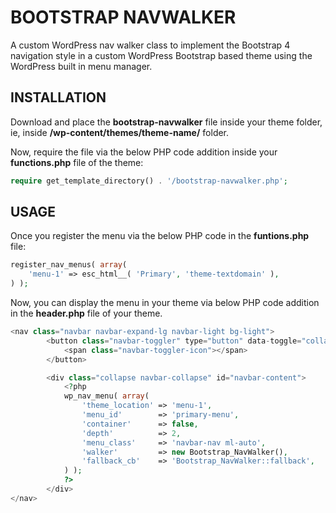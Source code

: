 # BOOTSTRAP NAVWALKER
A custom WordPress nav walker class to implement the Bootstrap 4 navigation style in a custom WordPress Bootstrap based theme using the WordPress built in menu manager.

## INSTALLATION
Download and place the **bootstrap-navwalker** file inside your theme folder, ie, inside **/wp-content/themes/theme-name/** folder.

Now, require the file via the below PHP code addition inside your **functions.php** file of the theme:
```php
require get_template_directory() . '/bootstrap-navwalker.php';
```

## USAGE
Once you register the menu via the below PHP code in the **funtions.php** file:
```php
register_nav_menus( array(
    'menu-1' => esc_html__( 'Primary', 'theme-textdomain' ),
) );
```

Now, you can display the menu in your theme via below PHP code addition in the **header.php** file of your theme.
```php
<nav class="navbar navbar-expand-lg navbar-light bg-light">
        <button class="navbar-toggler" type="button" data-toggle="collapse" data-target="#navbar-content" aria-controls="navbar-content" aria-expanded="false" aria-label="<?php esc_html_e( 'Toggle Navigation', 'theme-textdomain' ); ?>">
            <span class="navbar-toggler-icon"></span>
        </button>

        <div class="collapse navbar-collapse" id="navbar-content">
            <?php
            wp_nav_menu( array(
                'theme_location' => 'menu-1',
                'menu_id'        => 'primary-menu',
                'container'      => false,
                'depth'          => 2,
                'menu_class'     => 'navbar-nav ml-auto',
                'walker'         => new Bootstrap_NavWalker(),
                'fallback_cb'    => 'Bootstrap_NavWalker::fallback',
            ) );
            ?>
        </div>
</nav>
```
